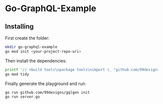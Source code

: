 # Go-GraphQL-Example

## Installing
First create the folder:
```bash
mkdir go-graphql-example
go mod init <your-project-repo-uri>
```

Then install the dependencies:
```bash
printf '// +build tools\npackage tools\nimport (_ "github.com/99designs/gqlgen"\n _ "github.com/99designs/gqlgen/graphql/introspection")' | gofmt > tools.go
go mod tidy
```
Finally generate the playground and run:
```bash
go run github.com/99designs/gqlgen init
go run server.go
```